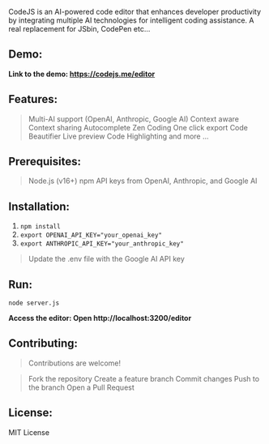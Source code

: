 CodeJS is an AI-powered code editor that enhances developer productivity by integrating multiple AI technologies for intelligent coding assistance. A real replacement for JSbin, CodePen etc...

## Demo:

**Link to the demo: https://codejs.me/editor**

## Features:

> Multi-AI support (OpenAI, Anthropic, Google AI)
> Context aware
> Context sharing
> Autocomplete
> Zen Coding
> One click export
> Code Beautifier
> Live preview
> Code Highlighting
> and more ...

## Prerequisites:

> Node.js (v16+)
> npm
> API keys from OpenAI, Anthropic, and Google AI

## Installation:

1. `npm install`
2. `export OPENAI_API_KEY="your_openai_key"`
3. `export ANTHROPIC_API_KEY="your_anthropic_key"`

> Update the .env file with the Google AI API key

## Run:

`node server.js`

**Access the editor: Open http://localhost:3200/editor**

## Contributing:

> Contributions are welcome!

> Fork the repository
> Create a feature branch
> Commit changes
> Push to the branch
> Open a Pull Request

## License:
MIT License

